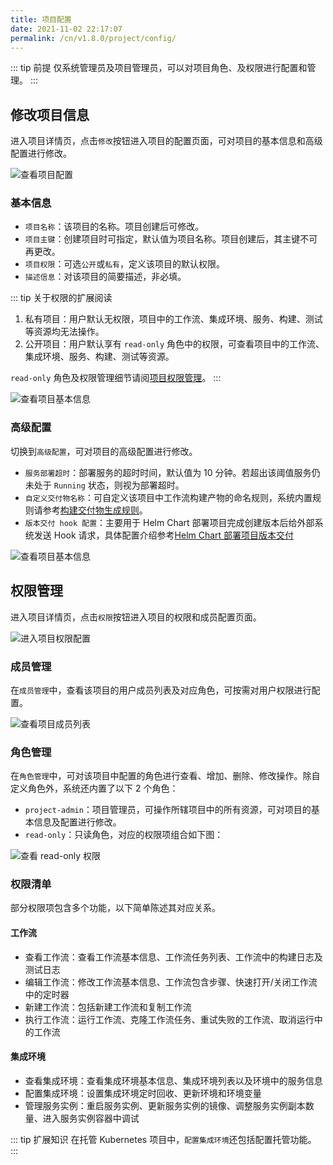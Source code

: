 ```yaml
---
title: 项目配置
date: 2021-11-02 22:17:07
permalink: /cn/v1.8.0/project/config/
---
```


::: tip 前提
仅系统管理员及项目管理员，可以对项目角色、及权限进行配置和管理。
:::

## 修改项目信息

进入项目详情页，点击`修改`按钮进入项目的配置页面，可对项目的基本信息和高级配置进行修改。

![查看项目配置](./_images/update_project_entry.png)

### 基本信息

- `项目名称`：该项目的名称。项目创建后可修改。
- `项目主键`：创建项目时可指定，默认值为项目名称。项目创建后，其主键不可再更改。
- `项目权限`：可选`公开`或`私有`，定义该项目的默认权限。
- `描述信息`：对该项目的简要描述，非必填。

::: tip 关于权限的扩展阅读
1. 私有项目：用户默认无权限，项目中的工作流、集成环境、服务、构建、测试等资源均无法操作。
2. 公开项目：用户默认享有 `read-only` 角色中的权限，可查看项目中的工作流、集成环境、服务、构建、测试等资源。

`read-only` 角色及权限管理细节请阅[项目权限管理](/v1.8.0/project/config/#权限管理)。
:::

![查看项目基本信息](./_images/project_basic_info.png)

### 高级配置

切换到`高级配置`，可对项目的高级配置进行修改。

- `服务部署超时`：部署服务的超时时间，默认值为 10 分钟。若超出该阈值服务仍未处于 `Running` 状态，则视为部署超时。
- `自定义交付物名称`：可自定义该项目中工作流构建产物的命名规则，系统内置规则请参考[构建交付物生成规则](/v1.8.0/project/build/#构建交付物生成规则)。
- `版本交付 hook 配置`：主要用于 Helm Chart 部署项目完成创建版本后给外部系统发送 Hook 请求，具体配置介绍参考[Helm Chart 部署项目版本交付](/v1.8.0/delivery/version-management/#版本交付-2)

![查看项目基本信息](./_images/project_advanced_config.png)

## 权限管理

进入项目详情页，点击`权限`按钮进入项目的权限和成员配置页面。

![进入项目权限配置](./_images/show_project_role_binding_config.png)

### 成员管理

在`成员管理`中，查看该项目的用户成员列表及对应角色，可按需对用户权限进行配置。

![查看项目成员列表](./_images/project_member_list.png)

### 角色管理

在`角色管理`中，可对该项目中配置的角色进行查看、增加、删除、修改操作。除自定义角色外，系统还内置了以下 2 个角色：

- `project-admin`：项目管理员，可操作所辖项目中的所有资源，可对项目的基本信息及配置进行修改。
- `read-only`：只读角色，对应的权限项组合如下图：

![查看 read-only 权限](./_images/read_only_permission.png)

### 权限清单
部分权限项包含多个功能，以下简单陈述其对应关系。

#### 工作流
- 查看工作流：查看工作流基本信息、工作流任务列表、工作流中的构建日志及测试日志
- 编辑工作流：修改工作流基本信息、工作流包含步骤、快速打开/关闭工作流中的定时器
- 新建工作流：包括新建工作流和复制工作流
- 执行工作流：运行工作流、克隆工作流任务、重试失败的工作流、取消运行中的工作流

#### 集成环境
- 查看集成环境：查看集成环境基本信息、集成环境列表以及环境中的服务信息
- 配置集成环境：设置集成环境定时回收、更新环境和环境变量
- 管理服务实例：重启服务实例、更新服务实例的镜像、调整服务实例副本数量、进入服务实例容器中调试

::: tip 扩展知识
在托管 Kubernetes 项目中，`配置集成环境`还包括配置托管功能。
:::

